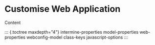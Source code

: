 Customise Web Application
=========================

Content

::: {.toctree maxdepth="4"}
intermine-properties model-properties web-properties webconfig-model
class-keys javascript-options
:::
